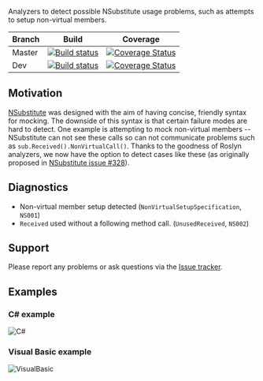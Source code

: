 Analyzers to detect possible NSubstitute usage problems, such as attempts to setup non-virtual members.

| Branch        | Build           | Coverage  |
| ------------- |-------------| -----|
| Master      | [![Build status](https://ci.appveyor.com/api/projects/status/t9lhmp61nuy3a7k5/branch/master?svg=true)](https://ci.appveyor.com/project/NSubstitute/nsubstitute-analyzers/branch/master)      |   [![Coverage Status](https://coveralls.io/repos/github/nsubstitute/NSubstitute.Analyzers/badge.svg?branch=master)](https://coveralls.io/github/nsubstitute/NSubstitute.Analyzers?branch=master) |
| Dev      | [![Build status](https://ci.appveyor.com/api/projects/status/t9lhmp61nuy3a7k5/branch/dev?svg=true)](https://ci.appveyor.com/project/NSubstitute/nsubstitute-analyzers/branch/dev)    |   [![Coverage Status](https://coveralls.io/repos/github/nsubstitute/NSubstitute.Analyzers/badge.svg?branch=dev)](https://coveralls.io/github/nsubstitute/NSubstitute.Analyzers?branch=dev) |

## Motivation

[NSubstitute](https://github.com/nsubstitute/NSubstitute) was designed with the aim of having concise, friendly syntax for mocking. The downside of this syntax is that certain failure modes are hard to detect. One example is attempting to mock non-virtual members -- NSubstitute can not see these calls so can not communicate problems such as `sub.Received().NonVirtualCall()`. Thanks to the goodness of Roslyn analyzers, we now have the option to detect cases like these (as originally proposed in [NSubstitute issue #328](https://github.com/nsubstitute/NSubstitute/issues/328)).

## Diagnostics

* Non-virtual member setup detected (`NonVirtualSetupSpecification`, `NS001`)
* `Received` used without a following method call. (`UnusedReceived`, `NS002`)

## Support

Please report any problems or ask questions via the [Issue tracker](https://github.com/nsubstitute/NSubstitute.Analyzers/issues).

## Examples

### C# example
![C#](https://raw.githubusercontent.com/nsubstitute/NSubstitute.Analyzers/dev/images/csharp-example.png)

### Visual Basic example
![VisualBasic](https://raw.githubusercontent.com/nsubstitute/NSubstitute.Analyzers/dev/images/vb-example.png)
